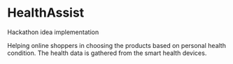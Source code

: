 # HealthAssist
Hackathon idea implementation

Helping online shoppers in choosing the products based on personal health condition. The health data is gathered from the smart health devices.
